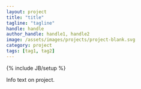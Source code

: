 ```yaml
---
layout: project
title: "title"
tagline: "tagline"
handle: handle
author_handle: handle1, handle2
image: /assets/images/projects/project-blank.svg
category: project
tags: [tag1, tag2]
---
```

{% include JB/setup %}

Info text on project.
